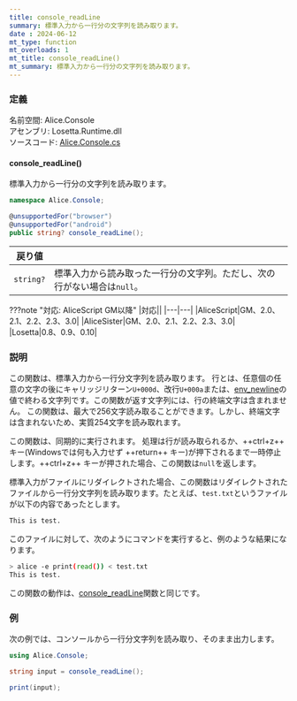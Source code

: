 ```yaml
---
title: console_readLine
summary: 標準入力から一行分の文字列を読み取ります。
date : 2024-06-12
mt_type: function
mt_overloads: 1
mt_title: console_readLine()
mt_summary: 標準入力から一行分の文字列を読み取ります。
---
```


### 定義
名前空間: Alice.Console<br/>
アセンブリ: Losetta.Runtime.dll<br/>
ソースコード: [Alice.Console.cs](https://github.com/WSOFT-Project/Losetta/blob/master/Losetta.Runtime/Alice.Console.cs)

#### console_readLine()

標準入力から一行分の文字列を読み取ります。

```cs title="AliceScript"
namespace Alice.Console;

@unsupportedFor("browser")
@unsupportedFor("android")
public string? console_readLine();
```

|戻り値| |
|-----|-|
|`string?`|標準入力から読み取った一行分の文字列。ただし、次の行がない場合は`null`。|

???note "対応: AliceScript GM以降"
    |対応||
    |---|---|
    |AliceScript|GM、2.0、2.1、2.2、2.3、3.0|
    |AliceSister|GM、2.0、2.1、2.2、2.3、3.0|
    |Losetta|0.8、0.9、0.10|

### 説明
この関数は、標準入力から一行分文字列を読み取ります。
行とは、任意個の任意の文字の後にキャリッジリターン`U+000d`、改行`U+000a`または、[env_newline](../alice/environment/env_newline.md)の値で終わる文字列です。この関数が返す文字列には、行の終端文字は含まれません。
この関数は、最大で256文字読み取ることができます。しかし、終端文字は含まれないため、実質254文字を読み取れます。

この関数は、同期的に実行されます。
処理は行が読み取られるか、++ctrl+z++ キー(Windowsでは何も入力せず ++return++ キー)が押下されるまで一時停止します。++ctrl+z++ キーが押された場合、この関数は`null`を返します。

標準入力がファイルにリダイレクトされた場合、この関数はリダイレクトされたファイルから一行分文字列を読み取ります。たとえば、`test.txt`というファイルが以下の内容であったとします。

```txt title="test.txt"
This is test.
```

このファイルに対して、次のようにコマンドを実行すると、例のような結果になります。

```sh title="コンソール"
> alice -e print(read()) < test.txt
This is test.
```

この関数の動作は、[console_readLine](./console/console_readline.md)関数と同じです。

### 例
次の例では、コンソールから一行分文字列を読み取り、そのまま出力します。

```cs title="AliceScript"
using Alice.Console;

string input = console_readLine();

print(input);
```